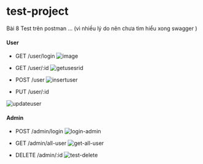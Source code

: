 # test-project
Bài 8
Test trên postman ... (vì nhiều lý do nên chưa tìm hiểu xong swagger )
#### User
  - GET /user/login 
  ![image](https://user-images.githubusercontent.com/72057059/150687194-38ec22d0-0685-4a19-bd92-e4955b5bab93.png)

  - GET /user/:id
   ![getusesrid](https://user-images.githubusercontent.com/72057059/150687199-d1630df9-d972-455c-bccf-6cd9b04007f8.PNG)

  - POST /user
  ![insertuser](https://user-images.githubusercontent.com/72057059/150687212-5f8ea1ab-e201-4072-86c1-1164157a5215.PNG)

  - PUT /user/:id

![updateuser](https://user-images.githubusercontent.com/72057059/150687216-ca0c7acf-cdc6-4043-95e0-06f45f06372e.PNG)

#### Admin
  - POST /admin/login 
  ![login-admin](https://user-images.githubusercontent.com/72057059/150687234-e12afb2f-a2d7-4539-ad76-6380e941fc0f.PNG)

  - GET /admin/all-user
  ![get-all-user](https://user-images.githubusercontent.com/72057059/150687242-edda9bd1-74c6-4af1-842b-abdb3ffb12c4.PNG)

  - DELETE /admin/:id
![test-delete](https://user-images.githubusercontent.com/72057059/150687265-0c3b57ee-6d5e-4f88-8079-203440d0cc46.PNG)
